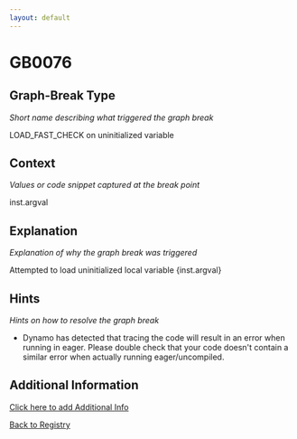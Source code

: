 ```yaml
---
layout: default
---
```

# GB0076

## Graph-Break Type
*Short name describing what triggered the graph break*

LOAD_FAST_CHECK on uninitialized variable

## Context
*Values or code snippet captured at the break point*

inst.argval

## Explanation
*Explanation of why the graph break was triggered*

Attempted to load uninitialized local variable {inst.argval}

## Hints
*Hints on how to resolve the graph break*

- Dynamo has detected that tracing the code will result in an error when running in eager. Please double check that your code doesn't contain a similar error when actually running eager/uncompiled.


## Additional Information

<!-- ADDITIONAL INFORMATION START - Add custom information below this line -->

<!-- ADDITIONAL INFORMATION END -->


[Click here to add Additional Info](https://github.com/pytorch-labs/compile-graph-break-site/edit/main/docs/gb/gb0076.md)

[Back to Registry](../index.html)
